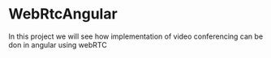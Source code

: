 # WebRtcAngular
In this project we will see how implementation of video conferencing can be don in angular using webRTC
